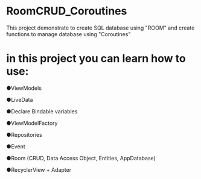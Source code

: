 # RoomCRUD_Coroutines
This project demonstrate to create SQL database using "ROOM" and create functions to manage database using "Coroutines" 

# in this project you can learn how to use:
●ViewModels

●LiveData

●Declare Bindable variables

●ViewModelFactory

●Repositories

●Event

●Room (CRUD, Data Access Object, Entities, AppDatabase) 

●RecyclerView + Adapter
